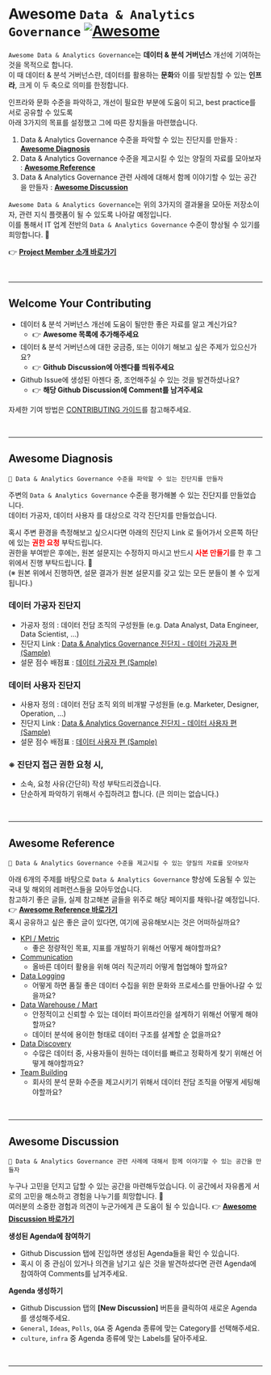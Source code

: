 # Awesome `Data & Analytics Governance` [![Awesome](https://awesome.re/badge.svg)](https://awesome.re)

`Awesome Data & Analytics Governance`는 **데이터 & 분석 거버넌스** 개선에 기여하는 것을 목적으로 합니다.   
이 때 데이터 & 분석 거버넌스란, 데이터를 활용하는 **문화**와 이를 뒷받침할 수 있는 **인프라**, 크게 이 두 축으로 의미를 한정합니다.  

인프라와 문화 수준을 파악하고, 개선이 필요한 부분에 도움이 되고, best practice를 서로 공유할 수 있도록   
아래 3가지의 목표를 설정했고 그에 따른 장치들을 마련했습니다.
1. Data & Analytics Governance 수준을 파악할 수 있는 진단지를 만들자 : [**Awesome Diagnosis**](#awesome-diagnosis)
2. Data & Analytics Governance 수준을 제고시킬 수 있는 양질의 자료를 모아보자 : [**Awesome Reference**](#awesome-reference)
3. Data & Analytics Governance 관련 사례에 대해서 함께 이야기할 수 있는 공간을 만들자 : [**Awesome Discussion**](#awesome-discussion)

`Awesome Data & Analytics Governance`는 위의 3가지의 결과물을 모아둔 저장소이자, 관련 지식 플랫폼이 될 수 있도록 나아갈 예정입니다.  
이를 통해서 IT 업계 전반의 `Data & Analytics Governance` 수준이 향상될 수 있기를 희망합니다. 🙏   

👉 [**Project Member 소개 바로가기**](./MEMBER.md)

<br/>

---
## Welcome Your Contributing

* 데이터 & 분석 거버넌스 개선에 도움이 될만한 좋은 자료를 알고 계신가요? 
  * 👉 **Awesome 목록에 추가해주세요**
* 데이터 & 분석 거버넌스에 대한 궁금증, 또는 이야기 해보고 싶은 주제가 있으신가요? 
  * 👉 **Github Discussion에 아젠다를 띄워주세요**
* Github Issue에 생성된 아젠다 중, 조언해주실 수 있는 것을 발견하셨나요? 
  * 👉 **해당 Github Discussion에 Comment를 남겨주세요**

자세한 기여 방법은 [CONTRIBUTING 가이드](./CONTRIBUTING.md)를 참고해주세요.

<br/>

---
## Awesome Diagnosis
```
🔔 Data & Analytics Governance 수준을 파악할 수 있는 진단지를 만들자
```
주변의 `Data & Analytics Governance` 수준을 평가해볼 수 있는 진단지를 만들었습니다.   
데이터 가공자, 데이터 사용자 를 대상으로 각각 진단지를 만들었습니다.   

혹시 주변 환경을 측정해보고 싶으시다면 아래의 진단지 Link 로 들어가서 오른쪽 하단에 있는 <span style="color:red">**권한 요청**</span> 부탁드립니다.   
권한을 부여받은 후에는, 원본 설문지는 수정하지 마시고 반드시 <span style="color:red">**사본 만들기**</span>를 한 후 그 위에서 진행 부탁드립니다. 🙏   
(※ 원본 위에서 진행하면, 설문 결과가 원본 설문지를 갖고 있는 모든 분들이 볼 수 있게 됩니다.)

### 데이터 가공자 진단지
  * 가공자 정의 : 데이터 전담 조직의 구성원들 (e.g. Data Analyst, Data Engineer, Data Scientist, ...)
  * 진단지 Link : [Data & Analytics Governance 진단지 - 데이터 가공자 편 (Sample)](https://docs.google.com/forms/d/e/1FAIpQLSdCh4TMcS-RKJsR0g_3vtG6mCs5M295hZztQGXfvstknZyTgg/viewform?usp=sharing)
  * 설문 점수 배점표 : [데이터 가공자 편 (Sample)](https://docs.google.com/spreadsheets/d/16CxhoEn508SdVJc3ocCjphx8eSmO50AVxz4g_lcDOoI/edit?usp=sharing)

### 데이터 사용자 진단지
  * 사용자 정의 : 데이터 전담 조직 외의 비개발 구성원들 (e.g. Marketer, Designer, Operation, ...)
  * 진단지 Link : [Data & Analytics Governance 진단지 - 데이터 사용자 편 (Sample)](https://docs.google.com/forms/d/e/1FAIpQLSf1fzXXwUD-1Aj2YT4Sygxk4bc6OIdcs6fKF6za3zk-VNJBVw/viewform?usp=sharing)
  * 설문 점수 배점표 : [데이터 사용자 편 (Sample)](https://docs.google.com/spreadsheets/d/16CxhoEn508SdVJc3ocCjphx8eSmO50AVxz4g_lcDOoI/edit?usp=sharing)

### ※ 진단지 접근 권한 요청 시,
  * 소속, 요청 사유(간단히) 작성 부탁드리겠습니다.
  * 단순하게 파악하기 위해서 수집하려고 합니다. (큰 의미는 없습니다.)

<br/>

---
## Awesome Reference
```
🔔 Data & Analytics Governance 수준을 제고시킬 수 있는 양질의 자료를 모아보자
```
아래 6개의 주제를 바탕으로 `Data & Analytics Governance` 향상에 도움될 수 있는 국내 및 해외의 레퍼런스들을 모아두었습니다.   
참고하기 좋은 글들, 실제 참고해본 글들을 위주로 해당 페이지를 채워나갈 예정입니다. 👉 [**Awesome Reference 바로가기**](./CONTENTS.md)  
혹시 공유하고 싶은 좋은 글이 있다면, 여기에 공유해보시는 것은 어떠하실까요?

* [KPI / Metric](CONTENTS.md/#kpi---metric)
  * 좋은 정량적인 목표, 지표를 개발하기 위해선 어떻게 해야할까요?
* [Communication](CONTENTS.md/#communication)
  * 올바른 데이터 활용을 위해 여러 직군끼리 어떻게 협업해야 할까요?
* [Data Logging](CONTENTS.md/#data-logging)
  * 어떻게 하면 품질 좋은 데이터 수집을 위한 문화와 프로세스를 만들어나갈 수 있을까요?
* [Data Warehouse / Mart](CONTENTS.md/#data-warehouse---mart)
  * 안정적이고 신뢰할 수 있는 데이터 파이프라인을 설계하기 위해선 어떻게 해야할까요?
  * 데이터 분석에 용이한 형태로 데이터 구조를 설계할 순 없을까요?
* [Data Discovery](CONTENTS.md/#data-discovery)
  * 수많은 데이터 중, 사용자들이 원하는 데이터를 빠르고 정확하게 찾기 위해선 어떻게 해야할까요?
* [Team Building](CONTENTS.md/#team-building)
  * 회사의 분석 문화 수준을 제고시키기 위해서 데이터 전담 조직을 어떻게 세팅해야할까요?

<br/>

---
## Awesome Discussion
```
🔔 Data & Analytics Governance 관련 사례에 대해서 함께 이야기할 수 있는 공간을 만들자
```
누구나 고민을 던지고 답할 수 있는 공간을 마련해두었습니다. 이 공간에서 자유롭게 서로의 고민을 해소하고 경험을 나누기를 희망합니다. 🙏   
여러분의 소중한 경험과 의견이 누군가에게 큰 도움이 될 수 있습니다. 👉 [**Awesome Discussion 바로가기**](https://github.com/playinpap/awesome-data-governance/discussions)

**생성된 Agenda에 참여하기**
  - Github Discussion 탭에 진입하면 생성된 Agenda들을 확인 수 있습니다.
  - 혹시 이 중 관심이 있거나 의견을 남기고 싶은 것을 발견하셨다면 관련 Agenda에 참여하여 Comments를 남겨주세요.  

**Agenda 생성하기**
  - Github Discussion 탭의 **[New Discussion]** 버튼을 클릭하여 새로운 Agenda를 생성해주세요.
  - `General`, `Ideas`, `Polls`, `Q&A` 중 Agenda 종류에 맞는 Category를 선택해주세요.
  - `culture`, `infra` 중 Agenda 종류에 맞는 Labels를 달아주세요.
  
<br/>

---
